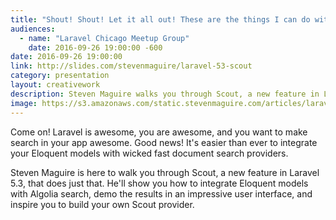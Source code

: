 ```yaml
---
title: "Shout! Shout! Let it all out! These are the things I can do with Scout!"
audiences:
  - name: "Laravel Chicago Meetup Group"
    date: 2016-09-26 19:00:00 -600
date: 2016-09-26 19:00:00
link: http://slides.com/stevenmaguire/laravel-53-scout
category: presentation
layout: creativework
description: Steven Maguire walks you through Scout, a new feature in Laravel 5.3 that integrates search and Eloquent models
image: https://s3.amazonaws.com/static.stevenmaguire.com/articles/laravel-ci.jpg
---
```


Come on! Laravel is awesome, you are awesome, and you want to make search in your app awesome. Good news! It's easier than ever to integrate your Eloquent models with wicked fast document search providers.

Steven Maguire is here to walk you through Scout, a new feature in Laravel 5.3, that does just that. He'll show you how to integrate Eloquent models with Algolia search, demo the results in an impressive user interface, and inspire you to build your own Scout provider.
